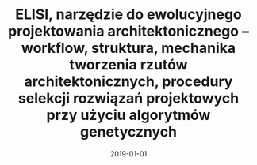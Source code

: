 ---
# Documentation: https://wowchemy.com/docs/managing-content/

title: ELISI, narzędzie do ewolucyjnego projektowania architektonicznego – workflow,
  struktura, mechanika tworzenia rzutów architektonicznych, procedury selekcji rozwiązań
  projektowych przy użyciu algorytmów genetycznych
subtitle: ''
summary: ''
authors:
- Maciej Nisztuk
- Paweł Myszkowski
tags: []
categories: []
date: '2019-01-01'
lastmod: 2022-10-07T05:08:14Z
featured: false
draft: false

# Featured image
# To use, add an image named `featured.jpg/png` to your page's folder.
# Focal points: Smart, Center, TopLeft, Top, TopRight, Left, Right, BottomLeft, Bottom, BottomRight.
image:
  caption: ''
  focal_point: ''
  preview_only: false

# Projects (optional).
#   Associate this post with one or more of your projects.
#   Simply enter your project's folder or file name without extension.
#   E.g. `projects = ["internal-project"]` references `content/project/deep-learning/index.md`.
#   Otherwise, set `projects = []`.
projects: []
publishDate: '2022-10-07T05:08:12.969914Z'
publication_types:
- '6'
abstract: ''
publication: '*Miasto dla ludzi - miasto jutra*'
---